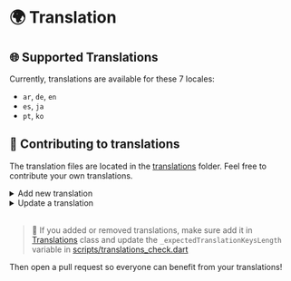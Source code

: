 # 🌍 Translation

## 🌐 Supported Translations 

Currently, translations are available for these 7 locales:

* `ar`, `de`, `en`
* `es`, `ja`  
* `pt`, `ko`

## 📌 Contributing to translations

The translation files are located in the [translations](../lib/src/translations/) folder. Feel free to contribute your own translations.

<details>
<summary>Add new translation</summary>

1. Create a new file in [translation](../lib/src/translation/) folder, with the following name: `${lan_name}_translation.dart` (e.g
   example: `italic_translation.dart`). See [locale codes](https://saimana.com/list-of-country-locale-code/).

2. Copy the [Translation template](../lib/src/translations/english/en_translation.dart) file and paste it into your new file, replace the values with
   your translations

3. Update the [Supported Locales](#supported-locales) section on this page to update the supported translations for both the
   number and the list
</details>
<details>
<summary>Update a translation</summary>
1. Search the translation that you want to update (e.g: [arabic translation](../lib/src/translation/arabic/ar_translation.dart)).

2. Make the modification that you want. 

3. Run `dart ./scripts/translations_check.dart` check to ensure that everything is right.  
</details>

<br>

> 🔧 If you added or removed translations, make sure add it in [Translations](../lib/src/translations/translations.dart) class and update the `_expectedTranslationKeysLength`
> variable in [scripts/translations_check.dart](../scripts/translations_check.dart) <br>

Then open a pull request so everyone can benefit from your translations!
